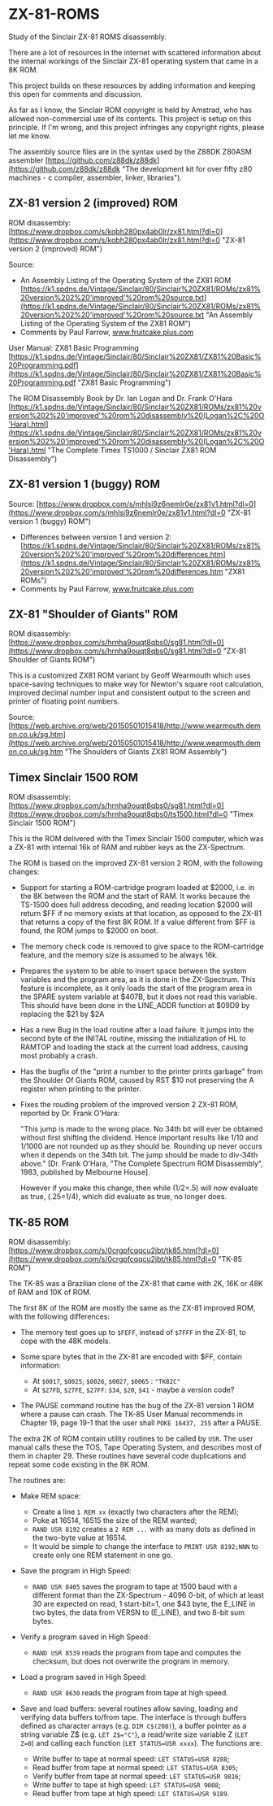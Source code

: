 # ZX-81-ROMS

Study of the Sinclair ZX-81 ROMS disassembly.

There are a lot of resources in the internet with scattered information about the internal workings of the
Sinclair ZX-81 operating system that came in a 8K ROM.

This project builds on these resources by adding information and keeping this open for comments and discussion.

As far as I know, the Sinclair ROM copyright is held by Amstrad, who has allowed non-commercial use of its contents. 
This project is setup on this principle. If I'm wrong, and this project infringes any copyright rights, please
let me know.

The assembly source files are in the syntax used by the Z88DK Z80ASM assembler [https://github.com/z88dk/z88dk](https://github.com/z88dk/z88dk "The development kit for over fifty z80 machines - c compiler, assembler, linker, libraries").

## ZX-81 version 2 (improved) ROM

ROM disassembly: [https://www.dropbox.com/s/kobh280px4ab0lr/zx81.html?dl=0](https://www.dropbox.com/s/kobh280px4ab0lr/zx81.html?dl=0 "ZX-81 version 2 (improved) ROM")

Source: 

- An Assembly Listing of the Operating System of the ZX81 ROM [https://k1.spdns.de/Vintage/Sinclair/80/Sinclair%20ZX81/ROMs/zx81%20version%202%20'improved'%20rom%20source.txt](https://k1.spdns.de/Vintage/Sinclair/80/Sinclair%20ZX81/ROMs/zx81%20version%202%20'improved'%20rom%20source.txt "An Assembly Listing of the Operating System of the ZX81 ROM")
- Comments by Paul Farrow, www.fruitcake.plus.com

User Manual: ZX81 Basic Programming [https://k1.spdns.de/Vintage/Sinclair/80/Sinclair%20ZX81/ZX81%20Basic%20Programming.pdf](https://k1.spdns.de/Vintage/Sinclair/80/Sinclair%20ZX81/ZX81%20Basic%20Programming.pdf "ZX81 Basic Programming")

The ROM Disassembly Book by Dr. Ian Logan and Dr. Frank O'Hara [https://k1.spdns.de/Vintage/Sinclair/80/Sinclair%20ZX81/ROMs/zx81%20version%202%20'improved'%20rom%20disassembly%20(Logan%2C%20O'Hara).html](https://k1.spdns.de/Vintage/Sinclair/80/Sinclair%20ZX81/ROMs/zx81%20version%202%20'improved'%20rom%20disassembly%20(Logan%2C%20O'Hara).html "The Complete Timex TS1000 / Sinclair ZX81 ROM Disassembly")


## ZX-81 version 1 (buggy) ROM

Source: [https://www.dropbox.com/s/mhlsi9z6nemlr0e/zx81v1.html?dl=0](https://www.dropbox.com/s/mhlsi9z6nemlr0e/zx81v1.html?dl=0 "ZX-81 version 1 (buggy) ROM")

- Differences between version 1 and version 2: [https://k1.spdns.de/Vintage/Sinclair/80/Sinclair%20ZX81/ROMs/zx81%20version%202%20'improved'%20rom%20differences.htm](https://k1.spdns.de/Vintage/Sinclair/80/Sinclair%20ZX81/ROMs/zx81%20version%202%20'improved'%20rom%20differences.htm "ZX81 ROMs")
- Comments by Paul Farrow, www.fruitcake.plus.com

## ZX-81 "Shoulder of Giants" ROM

ROM disassembly: [https://www.dropbox.com/s/hrnha9ouqt8qbs0/sg81.html?dl=0](https://www.dropbox.com/s/hrnha9ouqt8qbs0/sg81.html?dl=0 "ZX-81 Shoulder of Giants ROM")

This is a customized ZX81 ROM variant by Geoff Wearmouth which uses space-saving techniques to make way for Newton's square root calculation, improved decimal number input and consistent output to the screen and printer of floating point numbers. 

Source: [https://web.archive.org/web/20150501015418/http://www.wearmouth.demon.co.uk/sg.htm](https://web.archive.org/web/20150501015418/http://www.wearmouth.demon.co.uk/sg.htm "The Shoulders of Giants ZX81 ROM Assembly")


## Timex Sinclair 1500 ROM

ROM disassembly: [https://www.dropbox.com/s/hrnha9ouqt8qbs0/sg81.html?dl=0](https://www.dropbox.com/s/hrnha9ouqt8qbs0/ts1500.html?dl=0 "Timex Sinclair 1500 ROM")

This is the ROM delivered with the Timex Sinclair 1500 computer, which was a ZX-81 with internal 16k of 
RAM and rubber keys as the ZX-Spectrum.

The ROM is based on the improved ZX-81 version 2 ROM, with the following changes:

- Support for starting a ROM-cartridge program loaded at $2000, i.e. in the 8K between the ROM and the start 
  of RAM. It works because the TS-1500 does full address decoding, and reading location $2000 will return $FF 
  if no memory exists at that location, as opposed to the ZX-81 that returns a copy of the first 8K ROM. If a
  value different from $FF is found, the ROM jumps to $2000 on boot.

- The memory check code is removed to give space to the ROM-cartridge feature, and the memory size is assumed to 
  be always 16k.

- Prepares the system to be able to insert space between the system variables and the program area, 
  as it is done in the ZX-Spectrum. This feature is incomplete, as it only loads the start of the program area in 
  the SPARE system variable at $407B, but it does not read this variable. This should have been done in the LINE_ADDR function at $09D9 by replacing the $21 by $2A

- Has a new Bug in the load routine after a load failure. It jumps into the second byte of the INITAL routine,
  missing the initialization of HL to RAMTOP and loading the stack at the current load address, causing most 
  probably a crash.

- Has the bugfix of the "print a number to the printer prints garbage" from the Shoulder Of Giants ROM, caused 
  by RST $10 not preserving the A register when printing to the printer.

- Fixes the rouding problem of the improved version 2 ZX-81 ROM, reported by Dr. Frank O'Hara:

	"This jump is made to the wrong place. No 34th bit will ever be obtained without first shifting
	the dividend. Hence important results like 1/10 and 1/1000 are not rounded up as they should be.
	Rounding up never occurs when it depends on the 34th bit. The jump should be made to div-34th
	above." [Dr. Frank O'Hara, "The Complete Spectrum ROM Disassembly", 1983, published by Melbourne House].

	However if you make this change, then while (1/2=.5) will now evaluate as true, (.25=1/4), which did evaluate as true, no longer does.



## TK-85 ROM

ROM disassembly: [https://www.dropbox.com/s/0crgpfcqqcu2jbt/tk85.html?dl=0](https://www.dropbox.com/s/0crgpfcqqcu2jbt/tk85.html?dl=0 "TK-85 ROM")

The TK-85 was a Brazilian clone of the ZX-81 that came with 2K, 16K or 48K of RAM and 10K of ROM.

The first 8K of the ROM are mostly the same as the ZX-81 improved ROM, with the following differences:

- The memory test goes up to ```$FEFF```, instead of ```$7FFF``` in the ZX-81, to cope with the 48K models.

- Some spare bytes that in the ZX-81 are encoded with $FF, contain information:
	- At ```$0017```, ```$0025```, ```$0026```, ```$0027```, ```$0065``` : ```"TK82C"```
	- At ```$27FD```, ```$27FE```, ```$27FF```: ```$34```, ```$20```, ```$41``` - maybe a version code?

- The PAUSE command routine has the bug of the ZX-81 version 1 ROM where a pause can crash. The TK-85 User Manual recommends in Chapter 19, page 19-1 that the user shall ```POKE 16437, 255``` after a PAUSE. 

The extra 2K of ROM contain utility routines to be called by ```USR```. The user manual calls these the TOS, Tape Operating System, and describes most of them in chapter 29. These routines have several code duplications and repeat some code existing in the 8K ROM.

The routines are:
 
- Make REM space: 
	- Create a line ```1 REM xx``` (exactly two characters after the REM);
	- Poke at 16514, 16515 the size of the REM wanted;
	- ```RAND USR 8192``` creates a ```2 REM ...``` with as many dots as defined in the two-byte value at 16514.
	- It would be simple to change the interface to ```PRINT USR 8192;NNN``` to create only one REM statement in one go.

- Save the program in High Speed:
	- ```RAND USR 8405``` saves the program to tape at 1500 baud with a different format than the ZX-Spectrum - 4096 0-bit, of which at least 30 are expected on read, 1 start-bit=1, one $43 byte, the E\_LINE in two bytes, the data from VERSN to (E\_LINE), and two 8-bit sum bytes.
	
- Verify a program saved in High Speed:
	- ```RAND USR 8539``` reads the program from tape and computes the checksum, but does not overwrite the program in memory.

- Load a program saved in High Speed:
	- ```RAND USR 8630``` reads the program from tape at high speed.
	
- Save and load buffers: several routines allow saving, loading and verifying data buffers to/from tape. The interface is through buffers defined as character arrays (e.g. ```DIM C$(200)```), a buffer pointer as a string variable Z$ (e.g. ```LET Z$="C"```), a read/write size variable Z (```LET Z=0```) and calling each function (```LET STATUS=USR xxxx```). The functions are:
	- Write buffer to tape at normal speed: ```LET STATUS=USR 8288```;
	- Read buffer from tape at normal speed: ```LET STATUS=USR 8305```;
	- Verify buffer from tape at normal speed: ```LET STATUS=USR 9816```;
	- Write buffer to tape at high speed: ```LET STATUS=USR 9008```;
	- Read buffer from tape at high speed: ```LET STATUS=USR 9189```.
